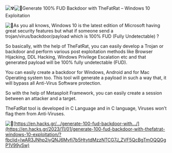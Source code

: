 ![☢️](https://static.xx.fbcdn.net/images/emoji.php/v9/t2e/2/16/2622.png)![🐀](https://static.xx.fbcdn.net/images/emoji.php/v9/teb/2/16/1f400.png)Generate 100% FUD Backdoor with TheFatRat – Windows 10 Exploitation

![📝](https://static.xx.fbcdn.net/images/emoji.php/v9/t6b/2/16/1f4dd.png)As you all knows, Windows 10 is the latest edition of Microsoft having great security features but what if someone send a trojan/virus/backdoor/payload which is 100% FUD (Fully Undetectable) ?

So basically, with the help of TheFatRat, you can easily develop a Trojan or backdoor and perform various post exploitation methods like Browser Hijacking, DDL Hacking, Windows Privilege Escalation etc and that generated payload will be 100% fully undetectable (FUD).

You can easily create a backdoor for Windows, Android and for Mac Operating system too. This tool will generate a payload in such a way that, it will bypass all Anti-Virus Software protection.

So with the help of Metasploit Framework, you can easily create a session between an attacker and a target.

TheFatRat tool is developed in C Language and in C language, Viruses won’t flag them from Anti-Viruses.

![🔗](https://static.xx.fbcdn.net/images/emoji.php/v9/t52/2/16/1f517.png)[https://en.hacks.gr/.../generate-100-fud-backdoor-with.../](https://en.hacks.gr/2023/11/01/generate-100-fud-backdoor-with-thefatrat-windows-10-exploitation/?fbclid=IwAR3JNhp2iyQNJ6Mvfi7b5HtytdMzzNTCG7J_ZVF5QcBgTmOQQGgP1V99ySw)

